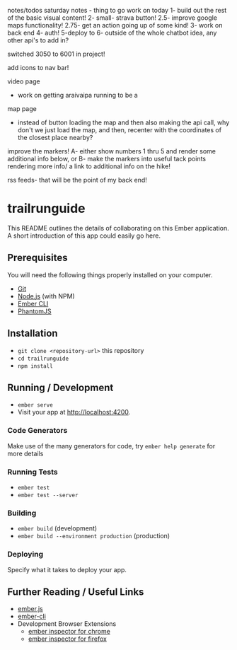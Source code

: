 notes/todos
saturday notes -
thing to go work on today
1- build out the rest of the basic visual content!
2- small- strava button!
2.5- improve google maps functionality!
2.75- get an action going up of some kind!
3- work on back end
4- auth!
5-deploy to
6- outside of the whole chatbot idea, any other api's to add in?


switched 3050 to 6001 in project! 


add icons to nav bar!

video page
  - work on getting araivaipa running to be a

map page
  - instead of button loading the map and then also making the api call, why don't we just load the map, and then, recenter with the coordinates of the closest place nearby?

  improve the markers!
  A- either show numbers 1 thru 5 and render some additional info below, or
  B- make the markers into useful tack points rendering more info/ a link to additional info on the hike!


rss feeds- that will be the point of my back end!




# trailrunguide

This README outlines the details of collaborating on this Ember application.
A short introduction of this app could easily go here.

## Prerequisites

You will need the following things properly installed on your computer.

* [Git](https://git-scm.com/)
* [Node.js](https://nodejs.org/) (with NPM)
* [Ember CLI](https://ember-cli.com/)
* [PhantomJS](http://phantomjs.org/)

## Installation

* `git clone <repository-url>` this repository
* `cd trailrunguide`
* `npm install`

## Running / Development

* `ember serve`
* Visit your app at [http://localhost:4200](http://localhost:4200).

### Code Generators

Make use of the many generators for code, try `ember help generate` for more details

### Running Tests

* `ember test`
* `ember test --server`

### Building

* `ember build` (development)
* `ember build --environment production` (production)

### Deploying

Specify what it takes to deploy your app.

## Further Reading / Useful Links

* [ember.js](http://emberjs.com/)
* [ember-cli](https://ember-cli.com/)
* Development Browser Extensions
  * [ember inspector for chrome](https://chrome.google.com/webstore/detail/ember-inspector/bmdblncegkenkacieihfhpjfppoconhi)
  * [ember inspector for firefox](https://addons.mozilla.org/en-US/firefox/addon/ember-inspector/)
